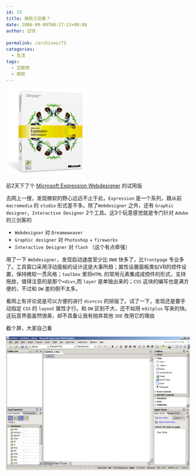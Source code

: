 ```yaml
---
id: 73
title: 微软三剑客？
date: 2006-09-09T00:17:13+00:00
author: 愆伏

permalink: /archives/73
categories:
  - 生活
tags:
  - 互联网
  - 微软
---
```

![微软三剑客](/wp-content/uploads/200609/09_002109_boxshot_mainwd.jpg)
  
前2天下了个 [Microsoft Expression Webdesigner](https://www.microsoft.com/products/expression/en/web_designer/default.mspx) </a>的试用版
  
去网上一搜，发现微软的野心远远不止于此，`Expression` 是一个系列，跟从前 `macromedia` 的 `studio` 形式差不多。除了`Webdesigner` 之外，还有 `Graphic designer`，`Interactive Designer` 2个工具。这3个玩意感觉就是专门针对 `Adobe` 的三剑客的

- `Webdesigner` 对 `Dreameweaver`
- `Graphic designer` 对 `Photoshop` + `fireworks`
- `Interactive Designer` 对 `flash` （这个有点牵强）

用了一下 `Webdesigner`，发现启动速度至少比 `DW8` 快多了，比`frontpage` 专业多了。工具窗口采用浮动面板的设计这是大事所趋；属性设置面板类似VB的控件设置，保持微软一贯风格；`toolbox` 里将`HTML` 的常用元素集成成控件的形式，支持拖放，值得注意的是那个`<div>`,而 `layer` 是单独出来的；`CSS` 这块的编写也是满方便的，不过和 `DW` 差的倒不太多。
 
看网上有评论说是可以方便的进行 `div+css` 的排版了。试了一下，发现还是要手动指定 `CSS` 的 `layout` 属性才行。和 `DW` 区别不大，还不如用 `editplus` 写来的快。这玩意界面虽然很美，却不具备让我有抛弃其他 `IDE` 改用它的理由
  
截个屏，大家自己看

![expression](/wp-content/uploads/200609/09_003627_expression.jpg) 

